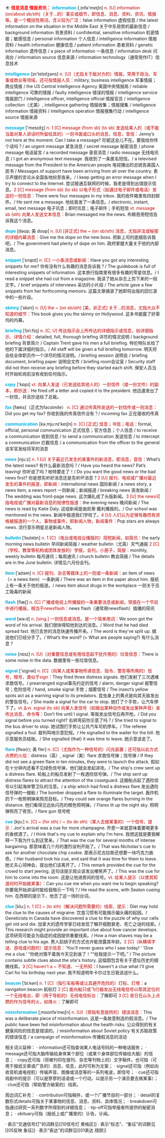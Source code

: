 ☀ <font color="red">**信息消息 情报资讯：**</font>
<font color="sky blue">**information**</font> [͵ɪnfə'meɪʃn] 
<font color="#c00000">n. [U] information (on/about sb/sth)（关于…的）事实或细节，即信息、消息、资料、资讯、情报等。是一个概括性用词，含义较为广泛：</font>false information 虚假信息 / the latest information on the situation in the Middle East 关于中东局势的最新信息 / background information 背景资料 / confidential, sensitive information 机密情报；敏感信息 / personal information 个人信息 / intelligence information 情报资料 / health information 健康信息 / patient information 患者资料 / genetic information 遗传信息 / a piece of information 一条信息 / information desk 问询台 / information source 信息来源 / information technology（通常用作IT）信息技术

<font color="sky blue">**intelligence**</font> [ɪn'telɪdӡəns] 
<font color="#c00000">n. [U]（尤指关于敌对方的）情报，常用于政治、军事或商业等领域，还可指情报人员：</font>military, business intelligence 军事情报；商业情报 / the US Central Intelligence Agency 美国中央情报局 / reliable intelligence 可靠的情报 / faulty intelligence 错误的情报 / intelligence service 情报部门 / intelligence officer, intelligence official 情报官员 / intelligence collection（尤美）, intelligence gathering 情报收集；情报搜集 / intelligence information 情报资料 / intelligence operation 情报搜集行动 / intelligence source 情报来源

<font color="sky blue">**message**</font> ['mesɪdӡ] 
<font color="#c00000">n. 1 [C] message (from sb) (to sb) 发送给某人的（或不能当面对某人讲话时所留给其的）一则书面或口头的消息，信息，音信：</font>Jenny’s not here at the moment. Can I take a message? 珍妮这会儿不在。要我给你传个话吗？/ an urgent message 紧急消息 / secret message 秘密消息 / phone message 电话留言 / a recorded message 录音消息 / radio message 无线电讯息 / I got an anonymous text message. 我收到了一条匿名短信。/ a televised message from the President to the American people 电视播出的总统告美国人民书 / Messages of support have been arriving from all over the country. 表示声援的言论从全国各地纷至沓来。/ I keep getting an error message when I try to connect to the Internet. 尝试接通互联网的时候，我老是得到出错提示信息。<font color="#c00000">2 [C] message (from sb) (to sb) 以电子形式（如通过电子邮件或电话）发送的一则信息：</font>There were four messages in my inbox. 我的收件箱里有四封邮件。/ He sent me a message. 他给我发了一条信息。/ electronic, instant, email, text message 电子讯息；即时讯息；电子邮件；手机短信 <font color="#c00000">vt. message sb (sth) 向某人发送文本信息：</font>Brian messaged me the news. 布赖恩用短信告诉我这个消息。
           
<font color="sky blue">**dope**</font> [dəʊp; 美 doʊp]
<font color="#c00000">n. [U] [非正式] the ~ (on sb/sth) 消息，尤指非法或秘密的详细内幕消息：</font>Give me the dope on the new boss. 把新上司的底细告诉我吧。/ The government had plenty of dope on him. 政府掌握大量关于他的内部消息。                      

<font color="sky blue">**snippet**</font> [ˈsnɪpɪt]
<font color="#c00000">n. [C] 一小条消息或新闻：</font>Have you got any interesting snippets for me? 你有没有什么有趣的消息告诉我？/ The guidebook is full of interesting snippets of information. 这本旅行指南里有很多有趣的零星信息。/ I read a snippet she had cut from a magazine. 我读了她从杂志上剪下来的一段文字。/ brief snippets of interviews 采访的小片段 / The article gave a few snippets from her forthcoming memoirs. 这篇文章摘录了她即将出版的回忆录中的一些片段。

<font color="sky blue">**skinny**</font> [ˈskɪni]
<font color="#c00000">n. [U] the ~ (on sb/sth) [美，非正式] 关于…的消息，尤指大众不知道的细节：</font>This book gives you the skinny on Hollywood. 这本书披露了好莱坞的内幕。
           
<font color="sky blue">**briefing**</font> [ˈbri:fɪŋ]
<font color="#c00000">n. [C, U] 传达指示会上所传达的详细指示或信息，如详细指示、详情介绍：</font>detailed, full, thorough briefing 详尽的情况说明 / background briefing 背景简介 / Captain Trent gave his men a full briefing. 特伦特队长给了他的下属详细的指示。/ All staff will be given a full briefing tomorrow. 明天将会给全体职员作一个详尽的情况说明。/ briefing session 说明会 / briefing document, briefing paper 说明会文件 / briefing room会议室 / Security staff did not then receive any briefing before they started each shift. 保安人员当时开始轮岗前没有收到任何指示。

<font color="sky blue">**copy**</font> ['kɒpɪ] 
<font color="#c00000">vt. 向某人发送（已发送给其他人的）一封信件（或一份文件）的副本，即抄送：</font>He fired off a letter and copied it to the president. 他迅速发出了一封信，并且抄送给了总裁。

<font color="sky blue">**fax**</font> [fæks]（正式为facsimile）
<font color="#c00000">n. [C] 通过传真所发送的一封信件或一则消息：</font>Did you get my fax? 你收到我的传真信件没有？/ incoming fax 正在接收的传真

<font color="sky blue">**communication**</font> [kə͵mju:nɪ'keɪʃn] 
<font color="#c00000">n. [C] [正式] 信息；书信；电话：</font>formal, official, personal communication 正式信息；官方信息；个人信息 / to receive a communication 收到信息 / to send a communication 发送信息 / to intercept a communication 拦截信息 / a communication from the officer to the general 该军官发给将军的消息

<font color="sky blue">**news**</font> [nju:z] 
<font color="#c00000">n. 1 [U] 关于最近已发生的某事件的新消息，即消息，音信：</font>What’s the latest news? 有什么最新消息吗？/ Have you heard the news? Pat’s leaving! 你听说了吗？帕特要走了！/ Do you want the good news or the bad news first? 你是想先听好消息还是先听坏消息？<font color="#c00000">2 [U] 报刊、电视或广播对最近发生的事件的报道，即新闻：</font>international news 国际新闻 / a news story, a news item, a news report 一则新闻；新闻报道 / breaking news 突发新闻 / The wedding was front-page news. 这次婚礼成了头版新闻。<font color="#c00000">3 [U] the news可指电视或广播对最新消息的规律性报道：</font>the evening news 晚间新闻 / The news is read by Katie Daly. 这组新闻是由凯蒂·戴利播报的。/ Our school was mentioned in the news. 新闻中报道我们学校了。<font color="#c00000">4 [U] 人们认为足够有趣而有资格被报道的一个人、事物或事件，即新闻人物，新闻事件：</font>Pop stars are always news. 流行音乐明星总是新闻人物。
                      
<font color="sky blue">**bulletin**</font> [ˈbʊlətɪn]
<font color="#c00000">n. 1 [C]（电台或电视台播报的）简短新闻，如简讯：</font>the early morning news bulletin 早间新闻简报 / weather bulletin（尤英）天气通报 <font color="#c00000">2 [C]（学校、教堂等机构或团体发放的）学报，会刊，小册子，简报：</font>monthly, weekly bulletin 每月通讯；每周通讯 / church bulletin 教会简报 / The details are in the June bulletin. 详情见六月份会刊。

<font color="sky blue">**item**</font> [ˈaɪtəm]
<font color="#c00000">n. [C] 报刊、杂志等媒体上的一则或一条新闻：</font>an item of news（= a news item）一条新闻 / There was an item in the paper about him. 报纸上有一条关于他的报道。/ news item about drugs in the workplace 一则关于员工吸毒的新闻

<font color="sky blue">**flash**</font> [flæʃ] 
<font color="#c00000">n. [C] 广播或电视上所播报的一条重要消息或新闻，常插在一个节目中进行播报，相当于newsflash：</font>news flash（通常用newsflash）插播的简讯

<font color="sky blue">**word**</font> [wə:d] 
<font color="#c00000">n. [sing.] 一则信息或消息。是一个简单用词：</font>We soon got the word of his arrival. 我们很快得知他到达的消息。/ Word that he had died spread fast. 他已去世的消息快速传播开来。/ The word is they’ve split up. 据说他们已经分手了。/ What’s the word? (= What are people saying?) 有什么消息？

<font color="sky blue">**noise**</font> [nɒɪz] 
<font color="#c00000">n. [U]（对重要信息或有用信息起干扰作用的）垃圾信息：</font>There is some noise in the data. 数据里有一些垃圾信息。 

<font color="sky blue">**signal**</font> ['sɪɡnəl] 
<font color="#c00000">n. [C]（向某人或某事物传递信息、指令、警告等所用的）信号，暗号，类似于sign：</font>They fired three distress signals. 他们发射了三次遇难求救信号。/ prearranged signal事先约定的信号 / alarm, danger signal 报警信号；危险信号 / hand, smoke signal 手势；烟雾信号 / The insect’s yellow spots act as a warning signal to its predators. 昆虫身上的黄点是向其天敌发出的警告信号。/ She made a signal for the car to stop. 她打了个手势，让汽车停下了。<font color="#c00000">vt.＆vi. signal (to sb) 向某人发信号（如做出某种动作或发出某种声音）来传达消息、命令等：</font>Don’t fire until I signal. 等我发出信号后再开枪。/ Did you signal before you turned right? 右转弯前你示意了吗？/ She tried to signal to the bus driver to stop. 她试图打手势让公共汽车司机停车。/ The referee signalled a foul. 裁判鸣哨示意犯规。/ He signalled to the waiter for the bill. 他示意服务员结账。/ She signalled (that) it was time to leave. 她示意该走了。
                      
<font color="sky blue">**flare**</font> [fleə(r); 美 fler]
<font color="#c00000">n. [C]（尤指作为一种信号的）闪光装置；还可指以此方式点燃的火焰：</font>distress（英）, signal（美）flare 求救信号弹；信号弹 / If they did not see a green flare in ten minutes, they were to launch the attack. 假如在十分钟内还看不见绿色信号弹，他们就会发起进攻。/ The ship's crew sent up a distress flare. 轮船上的船员发射了一枚遇险信号弹。/ The ship sent up distress flares to attract the attention of the coastguard. 这艘船点起了遇险信号以引起海岸警卫队的注意。/ a ship which had fired a distress flare 发出遇险信号弹的一艘船 / The bomber dropped a flare to illuminate the target. 轰炸机扔下一枚照明弹来照亮目标。/ They could see orange flares burning in the distance. 他们看得见远处闪亮的橙色照明弹。/ Flares lit up the night sky. 照明弹照亮了夜空。/ flare gun 信号枪

<font color="sky blue">**cue**</font> [kju:]
<font color="#c00000">n. [C] ~ (for sth) / ~ (to do sth)（某人去做某事的）一个信号、提示：</font>Jon's arrival was a cue for more champagne. 乔恩一来就意味着要喝更多的香槟酒了。/ I think that's my cue to explain why I'm here. 我想这就是要我解释一下我为什么到这里来。/ That was the cue for several months of intense bargaining. 那意味着几个月的激烈谈判开始了。/ That was Nicholas's cue to ask for another chocolate chip cookie. 那表示尼古拉斯还想要一块巧克力曲奇。/ Her husband took his cue, and said that it was time for them to leave. 她丈夫心领神会，提出他们该离开了。/ This remark provided the cue for the crowd to start jeering. 这句话提示观众该发出嘲笑声了。/ This was the cue for him to come into the room. 这是让他进房间的信号。<font color="#c00000">vt. 给某人提示（以使其知道何时开始做某事）：</font>Can you cue me when you want me to begin speaking? 你要我开始讲话时能给我暗示一下吗？/ He read the scene, with Seaton cueing him. 在西顿的提示下，他念了这一场的台词。
           
<font color="sky blue">**clue**</font> [klu:]
<font color="#c00000">n. 1 [C] ~ (to sth)（解决问题所需要的）线索、提示：</font>Diet may hold the clue to the causes of migraine. 饮食习惯有可能揭示偏头痛的起因。/ Geneticists in Canada have discovered a clue to the puzzle of why our cells get old and die. 加拿大的遗传学家已经发现了解开细胞衰老、死亡之谜的线索。/ This research might provide an important clue about how cancer develops. 这项研究可能会为癌症的成因提供重要线索。/ How a man shaves may be a telling clue to his age. 男人刮胡子的方式也许能泄露其年龄。<font color="#c00000">2 [C]（纵横填字谜、游戏或问题的）提示信息：</font>‘You'll never guess who I saw today! ’ ‘Give me a clue.’ “你绝对猜不着我今天见到谁了！”“给我提示一下吧。” / The picture contains subtle clues about the site's history. 这幅图包含有关于遗址历史的细微线索。<font color="#c00000">3 [C] haven't a ~ 不知道、一无所知：</font>I haven't a clue what I'll give Carl for his birthday next year. 我不知道明年卡尔过生日我该送什么。

<font color="sky blue">**beacon**</font> [ˈbi:kən]
<font color="#c00000">n. 1 [C]（指引车船等或让其避开危险的）灯标、灯塔：</font>a navigation beacon 航标灯 <font color="#c00000">2 [C] 能向船只或飞行器发出无线电信号以帮其定位的一个无线电台，即（用于导航的）无线电信标台：</font>了解即可 <font color="#c00000">3 [C] 昔日在山头上点燃的作为信号的火，如烽火：</font>了解即可

<font color="sky blue">**misinformation**</font> [ˌmɪsɪnfəˈmeɪʃn]
<font color="#c00000">n. [U]（常指有意提供的）错误消息：</font>This was a deliberate piece of misinformation. 这是一条故意制造的假消息。/ The public have been fed misinformation about the health risks. 公众得到的有关健康风险的信息是错误的。/ misinformation about Soviet policy 有关苏联政策的错误信息 / a campaign of misinformation 传播假消息的活动

相关词义延伸：
· information还可指查询某人电话号码的一种电话服务；
· message还可指大脑传输给身体某个部位（或某个身体部位传输给大脑）的信息；
· copy还可指（将被刊印在报刊、杂志等刊物上的）文字稿件。也可指（可用于报纸文章或广告的）消息，信息，此时可称为文案；
· signal还可指（例如向收音机或电视机）传输声音、图像或消息等的一系列电波，即信号；
· cue还可指戏剧中的提示（可以是寥寥的话语或一个行动，以提示另一个演员要去做某事）；
· clue还可指（帮助警方破案的）线索。

周边词汇补充：
· contribution可指稿件，或一个广播节目的一部分；
· detail的复数形式details可指关于某事物的信息、消息、资料、具体情况；
· breakdown可指通过研究一系列数字所得到的详细信息；
· tip-off可指举报者所提供的秘密消息；
· obituary可指（报纸上或广播里的）讣告，讣闻。

· 表示“交通信号灯”的词群见[[10信号灯 黄格区]]
· 表示“标志”、“象征”的词群见[[05反映 象征]]
· 表示“表达”的词群见[[01表达 措辞]]
